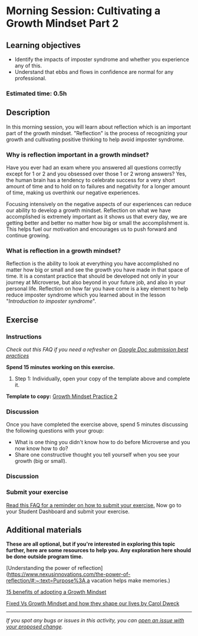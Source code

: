 # Morning Session: Cultivating a Growth Mindset Part 2

## Learning objectives

- Identify the impacts of imposter syndrome and whether you experience any of this.
- Understand that ebbs and flows in confidence are normal for any professional.

### Estimated time: 0.5h

## Description

In this morning session, you will learn about reflection which is an important part of the growth mindset. "Reflection" is the process of recognizing your growth and cultivating positive thinking to help avoid imposter syndrome.

### Why is reflection important in a growth mindset?

Have you ever had an exam where you answered all questions correctly except for 1 or 2 and you obsessed over those 1 or 2 wrong answers? Yes, the human brain has a tendency to celebrate success for a very short amount of time and to hold on to failures and negativity for a longer amount of time, making us overthink our negative experiences.

Focusing intensively on the negative aspects of our experiences can reduce our ability to develop a growth mindset. Reflection on what we have accomplished is extremely important as it shows us that every day, we are getting better and better no matter how big or small the accomplishment is. This helps fuel our motivation and encourages us to push forward and continue growing.

### What is reflection in a growth mindset?

Reflection is the ability to look at everything you have accomplished no matter how big or small and see the growth you have made in that space of time. It is a constant practice that should be developed not only in your journey at Microverse, but also beyond in your future job, and also in your personal life. Reflection on how far you have come is a key element to help reduce imposter syndrome which you learned about in the lesson "*Introduction to imposter syndrome*".

## Exercise

### Instructions

*Check out this FAQ if you need a refresher on [Google Doc submission best practices](https://microverse.zendesk.com/hc/en-us/articles/360063156813)*

**Spend 15 minutes working on this exercise.**

1. Step 1: Individually, open your copy of the template above and complete it.

**Template to copy:** [Growth Mindset Practice 2](https://docs.google.com/document/d/1g1MLk_7Ehu2swVkawmf7Vjj2U9Xr61qmm8zzsoQz6mE/edit#)

### Discussion

Once you have completed the exercise above, spend 5 minutes discussing the following questions with your group:

- What is one thing you didn't know how to do before Microverse and you now know how to do?
- Share one constructive thought you tell yourself when you see your growth (big or small).

### Discussion

### Submit your exercise

[Read this FAQ for a reminder on how to submit your exercise.](https://microverse.zendesk.com/hc/en-us/articles/360061344234) Now go to your Student Dashboard and submit your exercise.

## Additional materials

**These are all optional, but if you're interested in exploring this topic further, here are some resources to help you. Any exploration here should be done outside program time.**

[Understanding the power of reflection](https://www.nexusinnovations.com/the-power-of-reflection/#:~:text=Purpose%3A,a vacation helps make memories.)

[15 benefits of adopting a Growth Mindset](https://alexvermeer.com/15-benefits-growth-mindset/)

[Fixed Vs Growth Mindset and how they shape our lives by Carol Dweck](https://www.brainpickings.org/2014/01/29/carol-dweck-mindset/)

------

_If you spot any bugs or issues in this activity, you can [open an issue with your proposed change](https://github.com/microverseinc/curriculum-transversal-skills/blob/main/git-github/articles/open_issue.md)._
